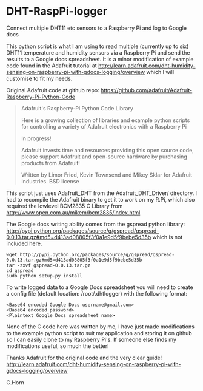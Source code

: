 DHT-RaspPi-logger
=================

Connect multiple DHT11 etc sensors to a Raspberry Pi and log to Google docs

This python script is what I am using to read multiple (currently up to six) DHT11 temperature and humidity sensors via a Raspberry Pi and send the results to a Google docs spreadsheet. It is a minor modification of example code found in the Adafruit tutorial at http://learn.adafruit.com/dht-humidity-sensing-on-raspberry-pi-with-gdocs-logging/overview
which I will customise to fit my needs.

Original Adafruit code at github repo: https://github.com/adafruit/Adafruit-Raspberry-Pi-Python-Code
>Adafruit's Raspberry-Pi Python Code Library
>
>Here is a growing collection of libraries and example python scripts for controlling a variety of Adafruit electronics with a Raspberry Pi
>
>In progress!
>
>Adafruit invests time and resources providing this open source code, please support Adafruit and open-source hardware by purchasing products from Adafruit!
>
>Written by Limor Fried, Kevin Townsend and Mikey Sklar for Adafruit Industries. BSD license

This script just uses Adafruit\_DHT from the Adafruit\_DHT\_Driver/ directory. I had to recompile the Adafruit binary to get it to work on my R.Pi, which also required the lowlevel BCM2835 C Library from http://www.open.com.au/mikem/bcm2835/index.html

The Google docs writing ability comes from the gspread python library: http://pypi.python.org/packages/source/g/gspread/gspread-0.0.13.tar.gz#md5=d413ad08805f3f0a1e9d5f9bebe5d35b  which is not included here.
```
wget http://pypi.python.org/packages/source/g/gspread/gspread-0.0.13.tar.gz#md5=d413ad08805f3f0a1e9d5f9bebe5d35b
tar -zxvf gspread-0.0.13.tar.gz
cd gspread
sudo python setup.py install
```

To write logged data to a Google Docs spreadsheet you will need to create a config file (default location: /root/.dhtlogger) with the following format:
```
<Base64 encoded Google Docs username@gmail.com>
<Base64 encoded password>
<Plaintext Google Docs spreadsheet name>
```

None of the C code here was written by me, I have just made modifications to the example python script to suit my application and storing it on github so I can easily clone to my Raspberry Pi's. If someone else finds my modifications useful, so much the better!

Thanks Adafruit for the original code and the very clear guide!  
   http://learn.adafruit.com/dht-humidity-sensing-on-raspberry-pi-with-gdocs-logging/overview

C.Horn
